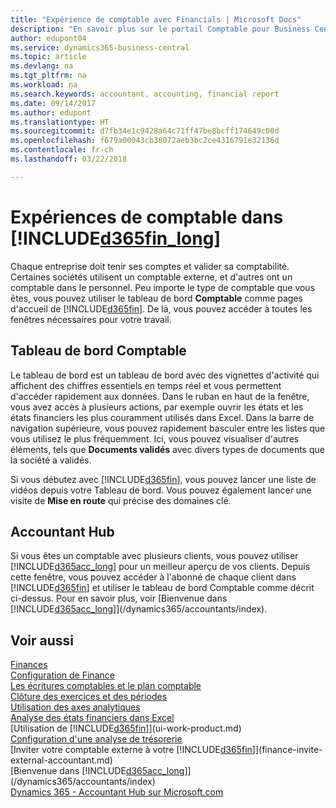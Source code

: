 ```yaml
---
title: "Expérience de comptable avec Financials | Microsoft Docs"
description: "En savoir plus sur le portail Comptable pour Business Central et le tableau de bord Comptable qui prend en charge les comptables internes et externes de la société du client."
author: edupont04
ms.service: dynamics365-business-central
ms.topic: article
ms.devlang: na
ms.tgt_pltfrm: na
ms.workload: na
ms.search.keywords: accountant, accounting, financial report
ms.date: 09/14/2017
ms.author: edupont
ms.translationtype: HT
ms.sourcegitcommit: d7fb34e1c9428a64c71ff47be8bcff174649c00d
ms.openlocfilehash: f679a00043cb38072aeb3bc2ce4316791e32136d
ms.contentlocale: fr-ch
ms.lasthandoff: 03/22/2018

---
```

# <a name="accountant-experiences-in-included365finlongincludesd365finlongmdmd"></a>Expériences de comptable dans [!INCLUDE[d365fin_long](includes/d365fin_long_md.md)]
Chaque entreprise doit tenir ses comptes et valider sa comptabilité. Certaines sociétés utilisent un comptable externe, et d'autres ont un comptable dans le personnel. Peu importe le type de comptable que vous êtes, vous pouvez utiliser le tableau de bord **Comptable** comme pages d'accueil de [!INCLUDE[d365fin](includes/d365fin_md.md)]. De là, vous pouvez accéder à toutes les fenêtres nécessaires pour votre travail.  

## <a name="accountant-role-center"></a>Tableau de bord Comptable
Le tableau de bord est un tableau de bord avec des vignettes d'activité qui affichent des chiffres essentiels en temps réel et vous permettent d'accéder rapidement aux données. Dans le ruban en haut de la fenêtre, vous avez accès à plusieurs actions, par exemple ouvrir les états et les états financiers les plus couramment utilisés dans Excel. Dans la barre de navigation supérieure, vous pouvez rapidement basculer entre les listes que vous utilisez le plus fréquemment. Ici, vous pouvez visualiser d'autres éléments, tels que **Documents validés** avec divers types de documents que la société a validés.  

Si vous débutez avec [!INCLUDE[d365fin](includes/d365fin_md.md)], vous pouvez lancer une liste de vidéos depuis votre Tableau de bord. Vous pouvez également lancer une visite de **Mise en route** qui précise des domaines clé.  

## <a name="accountant-hub"></a>Accountant Hub
Si vous êtes un comptable avec plusieurs clients, vous pouvez utiliser [!INCLUDE[d365acc_long](includes/d365acc_long_md.md)] pour un meilleur aperçu de vos clients. Depuis cette fenêtre, vous pouvez accéder à l'abonné de chaque client dans [!INCLUDE[d365fin](includes/d365fin_md.md)] et utiliser le tableau de bord Comptable comme décrit ci-dessus. Pour en savoir plus, voir [Bienvenue dans [!INCLUDE[d365acc_long](includes/d365acc_long_md.md)]](/dynamics365/accountants/index).  

## <a name="see-also"></a>Voir aussi
[Finances](finance.md)  
[Configuration de Finance](finance-setup-finance.md)  
[Les écritures comptables et le plan comptable](finance-general-ledger.md)  
[Clôture des exercices et des périodes](year-close-years-periods.md)  
[Utilisation des axes analytiques](finance-dimensions.md)  
[Analyse des états financiers dans Excel](finance-analyze-excel.md)  
[Utilisation de [!INCLUDE[d365fin](includes/d365fin_md.md)]](ui-work-product.md)  
[Configuration d'une analyse de trésorerie](finance-setup-cash-flow-analyses.md)  
[Inviter votre comptable externe à votre [!INCLUDE[d365fin](includes/d365fin_md.md)]](finance-invite-external-accountant.md)  
[Bienvenue dans [!INCLUDE[d365acc_long](includes/d365acc_long_md.md)]](/dynamics365/accountants/index)  
[Dynamics 365 - Accountant Hub sur Microsoft.com](https://www.microsoft.com/en-us/dynamics365/financial-insights-for-accountants)  

